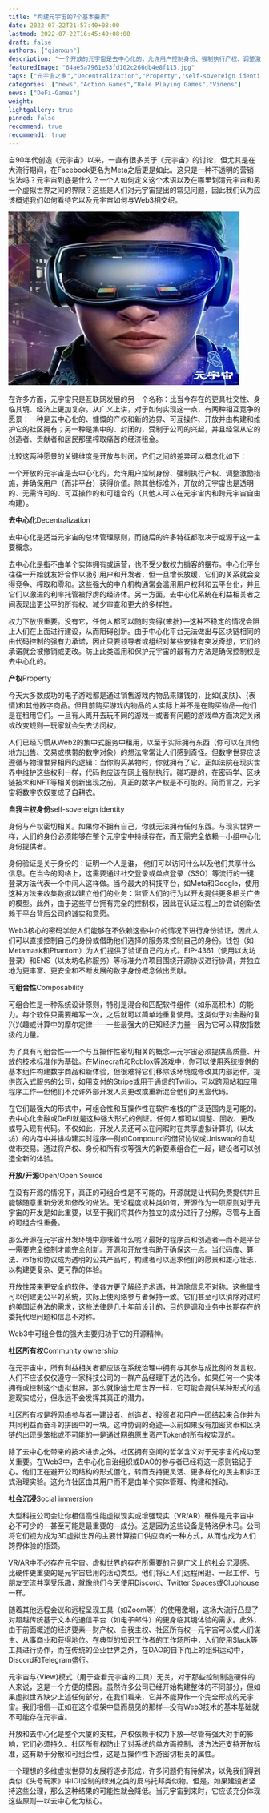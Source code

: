 ```yaml
---
title: "构建元宇宙的7个基本要素"
date: 2022-07-22T21:57:40+08:00
lastmod: 2022-07-22T16:45:40+08:00
draft: false
authors: ["qianxun"]
description: "一个开放的元宇宙是去中心化的，允许用户控制身份、强制执行产权、调整激励措施，并确保用户（而非平台）获得价值。除其他标准外，开放的元宇宙也是透明的、无需许可的、可互操作的和可组合的。"
featuredImage: "64ae5a7961e53fd102c266db4e8f115.jpg"
tags: ["元宇宙之家","Decentralization","Property","self-sovereign identity","Composability","Open Source","Community ownership","Social immersion"]
categories: ["news","Action Games","Role Playing Games","Videos"]
news: ["DeFi-Games"]
weight: 
lightgallery: true
pinned: false
recommend: true
recommend1: true
---
```


自90年代创造《元宇宙》以来，一直有很多关于《元宇宙》的讨论，但尤其是在大流行期间，在Facebook更名为Meta之后更是如此。这只是一种不透明的营销说法吗？元宇宙到底是什么？一个人如何定义这个术语以及在哪里划清元宇宙和另一个虚拟世界之间的界限？这些是人们对元宇宙提出的常见问题，因此我们认为应该概述我们如何看待它以及元宇宙如何与Web3相交织。

![](64ae5a7961e53fd102c266db4e8f115.jpg)

在许多方面，元宇宙只是互联网发展的另一个名称：比当今存在的更具社交性、身临其境、经济上更加复杂。从广义上讲，对于如何实现这一点，有两种相互竞争的愿景：一种是去中心化的、慷慨的产权和新的边界、可互操作、开放并由构建和维护它的社区拥有；另一种是集中的、封闭的，受制于公司的兴起，并且经常从它的创造者、贡献者和居民那里榨取痛苦的经济租金。

比较这两种愿景的关键维度是开放与封闭，它们之间的差异可以概念化如下：

一个开放的元宇宙是去中心化的，允许用户控制身份、强制执行产权、调整激励措施，并确保用户（而非平台）获得价值。除其他标准外，开放的元宇宙也是透明的、无需许可的、可互操作的和可组合的（其他人可以在元宇宙内和跨元宇宙自由构建）。

**去中心化**Decentralization

去中心化是适当元宇宙的总体管理原则，而随后的许多特征都取决于或源于这一主要概念。

去中心化是指不由单个实体拥有或运营，也不受少数权力掮客的摆布。中心化平台往往一开始就友好合作以吸引用户和开发者，但一旦增长放缓，它们的关系就会变得竞争、榨取和零和。这些强大的中介机构通常会滥用用户权利和去平台化，并且它们以激进的利率托管被俘虏的经济体。另一方面，去中心化系统在利益相关者之间表现出更公平的所有权、减少审查和更大的多样性。

权力下放很重要。没有它，任何人都可以随时变得{笨拙}—这种不稳定的情况会阻止人们在上面进行建设，从而阻碍创新。由于中心化平台无法做出与区块链相同的由代码控制的强有力承诺，因此只要领导者或组织对某些安排有突发奇想，它们的承诺就会被撤销或更改。防止此类滥用和保护元宇宙的最有力方法是确保控制权是去中心化的。

**产权**Property

今天大多数成功的电子游戏都是通过销售游戏内物品来赚钱的，比如{皮肤}、{表情}和其他数字商品。但目前购买游戏内物品的人实际上并不是在购买物品—他们是在租用它们。一旦有人离开去玩不同的游戏—或者有问题的游戏单方面决定关闭或改变规则—玩家就会失去访问权。

人们已经习惯从Web2的集中式服务中租用，以至于实际拥有东西（你可以在其他地方出售、交易或携带的数字对象）的想法常常让人们感到奇怪。但数字世界应该遵循与物理世界相同的逻辑：当你购买某物时，你就拥有了它。正如法院在现实世界中维护这些权利一样，代码也应该在网上强制执行。碰巧是的，在密码学、区块链技术和NFT等相关创新出现之前，真正的数字产权是不可能的。简而言之，元宇宙将数字农奴变成了自耕农。

**自我主权身份**self-sovereign identity

身份与产权密切相关。如果你不拥有自己，你就无法拥有任何东西。与现实世界一样，人们的身份必须能够在整个元宇宙中持续存在，而无需完全依赖一小组中心化身份提供者。

身份验证是关于身份的：证明一个人是谁， 他们可以访问什么以及他们共享什么信息。在当今的网络上，这需要通过社交登录或单点登录（SSO）等流行的一键登录方法代表一个中间人这样做。当今最大的科技平台，如Meta和Google，使用这种方法来收集数据以建立他们的业务：监管人们的行为以开发提供更多相关广告的模型。此外，由于这些平台拥有完全的控制权，因此在认证过程上的尝试创新依赖于平台背后公司的诚实和意愿。

Web3核心的密码学使人们能够在不依赖这些中介的情况下进行身份验证，因此人们可以直接控制自己的身份或借助他们选择的服务来控制自己的身份。钱包（如Metamask和Phantom）为人们提供了验证自己的方式。EIP-4361（使用以太坊登录）和ENS（以太坊名称服务）等标准允许项目围绕开源协议进行协调，并独立地为更丰富、更安全和不断发展的数字身份概念做出贡献。

**可组合性**Composability

可组合性是一种系统设计原则，特别是混合和匹配软件组件（如乐高积木）的能力。每个软件只需要编写一次，之后就可以简单地重复使用。这类似于对金融的复兴兴趣或计算中的摩尔定律——一些最强大的已知经济力量—因为它可以释放指数级的力量。

为了具有可组合性—一个与互操作性密切相关的概念—元宇宙必须提供高质量、开放的技术标准作为基础。在Minecraft和Roblox等游戏中，你可以使用系统提供的基本组件构建数字商品和新体验，但很难将它们移除该环境或修改其内部运作。提供嵌入式服务的公司，如用支付的Stripe或用于通信的Twilio，可以跨网站和应用程序工作—但他们不允许外部开发人员更改或重新混合他们的黑盒代码。

在它们最强大的形式中，可组合性和互操作性在软件堆栈的广泛范围内是可能的。去中心化金融或DeFi就是这种强大形式的例证。任何人都可以调整、回收、更改或导入现有代码。不仅如此，开发人员还可以在闲暇时在共享虚拟计算机（以太坊）的内存中并排构建实时程序—例如Compound的借贷协议或Uniswap的自动做市交易。通过将产权、身份和所有权等强大的新要素组合在一起，建设者可以创造全新的体验。

**开放/开源**Open/Open Source

在没有开源的情况下，真正的可组合性是不可能的，开源就是让代码免费提供并且能够随意重新分发和修改的做法。无论程度或种类如何，开源作为一项原则对于元宇宙的开发是如此重要，以至于我们将其作为独立的成分进行了分解，尽管与上面的可组合性重叠。

那么开源在元宇宙开发环境中意味着什么呢？最好的程序员和创造者—而不是平台—需要完全控制才能完全创新。开源和开放性有助于确保这一点。当代码库、算法、市场和协议成为透明的公共产品时，构建者可以追求他们的愿景和雄心壮志，以构建更复杂、更可靠的体验。

开放性带来更安全的软件，使各方更了解经济术语，并消除信息不对称。这些属性可以创建更公平的系统，实际上使网络参与者保持一致。它们甚至可以消除对过时的美国证券法的需求，这些法律是几十年前设计的，目的是调和业务中长期存在的委托代理问题和信息不对称。

Web3中可组合性的强大主要归功于它的开源精神。

**社区所有权**Community ownership

在元宇宙中，所有利益相关者都应该在系统治理中拥有与其参与成比例的发言权。人们不应该仅仅遵守一家科技公司的一群产品经理下达的法令。如果任何一个实体拥有或控制这个虚拟世界，那么就像迪士尼世界一样，它可能会提供某种形式的逃避现实成分，但永远不会发挥其真正的潜力。

社区所有权是将网络参与者—建设者、创造者、投资者和用户—团结起来合作并为共同利益而奋斗的拼图中的一块。这种协调的奇迹—以前如果没有加密货币和区块链的出现是笨拙或不可能的—是通过网络原生资产Token的所有权实现的。

除了去中心化带来的技术进步之外，社区拥有空间的哲学含义对于元宇宙的成功至关重要。在Web3中，去中心化自治组织或DAO的参与者已经将这一原则铭记于心。他们正在避开公司结构的形式僵化，转而支持更灵活、更多样化的民主和非正式治理实验。这允许社区由其用户而不是由单个实体管理、构建和推动。

**社会沉浸**Social immersion

大型科技公司会让你相信高性能虚拟现实或增强现实（VR/AR）硬件是元宇宙中必不可少的—甚至可能是最重要的—成分。这是因为这些设备是特洛伊木马。公司将它们视为成为3D虚拟世界的主要计算接口供应商的一种方式，从而也成为人们跨界体验的瓶颈。

VR/AR中不必存在元宇宙。虚拟世界的存在所需要的只是广义上的社会沉浸感。比硬件更重要的是元宇宙启用的活动类型。他们将让人们远程闲逛、一起工作、与朋友交流并享受乐趣，就像他们今天使用Discord、Twitter Spaces或Clubhouse一样。

随着其他远程会议和远程呈现工具（如Zoom等）的使用激增，这场大流行凸显了对超越传统基于文本的通信平台（如电子邮件）的更身临其境体验的需求。此外，由于前面概述的经济要素—财产权、自我主权、社区所有权—元宇宙可以使人们谋生、从事商业和获得地位。在典型的知识工作者的工作场所中，人们使用Slack等工具进行协作，而在传统的企业世界之外，在DAO的自下而上的组织运动中，Discord和Telegram盛行。

元宇宙与{View}模式（用于查看元宇宙的工具）无关，对于那些控制制造硬件的人来说，这是一个方便的模因。虽然许多公司已经开始构建整体的不同部分，但如果虚拟世界缺少上述任何部分，在我们看来，它并不能算作一个完全形成的元宇宙。我们相信—正如在这个框架中显而易见的那样—没有Web3技术的基本基础就不可能存在元宇宙。

开放和去中心化是整个大厦的支柱，产权依赖于权力下放—尽管有强大对手的影响，它们必须持久。社区所有权防止了对系统的单方面控制，该方法还支持开放标准，这有助于分散和可组合性，这是互操作性下游密切相关的属性。

一个理想的多维虚拟世界的发展将逐步形成，许多问题仍有待解决，以免我们得到类似《头号玩家》中IOI控制的绿洲之类的反乌托邦类似物。但是，如果建设者坚持这些公理，那么这种结果的可能性就会降低。当元宇宙到来时，它应该充分体现这些原则—以去中心化为核心。
